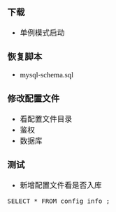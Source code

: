<span  style="font-family: Simsun,serif; font-size: 17px; ">

### 下载

- 单例模式启动

### 恢复脚本

- mysql-schema.sql

### 修改配置文件

- 看配置文件目录
- 鉴权
- 数据库

### 测试

- 新增配置文件看是否入库
~~~
SELECT * FROM config_info ;
~~~

</span>